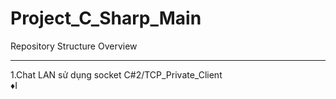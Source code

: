 # Project_C_Sharp_Main
Repository Structure Overview

---

1.Chat LAN sử dụng socket C#2/TCP_Private_Client
<br>
♦I
